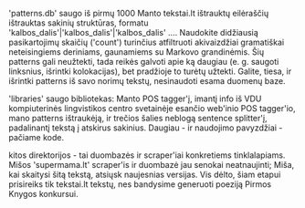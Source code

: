 'patterns.db' saugo iš pirmų 1000 Manto tekstai.lt ištrauktų eilėraščių ištrauktas sakinių struktūras, formatu 'kalbos_dalis'|'kalbos_dalis'|'kalbos_dalis' .... Naudokite didžiausią pasikartojimų skaičių ('count') turinčius atfiltruoti akivaizdžiai gramatiškai neteisingiems deriniams, gaunamiems su Markovo grandinėmis. Šių patterns gali neužtekti, tada reikės galvoti apie ką daugiau (e. g. saugoti linksnius, išrintki kolokacijas), bet pradžioje to turėtų užtekti. Galite, tiesa, ir išrintki patterns iš savo norimų tekstų, nesinaudoti esama duomenų baze.

'libraries' saugo bibliotekas: Manto POS tagger'į, imantį info iš VDU kompiuterinės lingvistikos centro svetainėje esančio web'inio POS tagger'io, mano patterns ištraukėją, ir trečios šalies neblogą sentence splitter'į, padalinantį tekstą į atskirus sakinius. Daugiau - ir naudojimo pavyzdžiai - pačiame kode.

kitos direktorijos - tai duombazės ir scraper'iai konkretiems tinklalapiams. Mišos 'supermama.lt' scraper'is ir duombazė jau senokai neatnaujinti; Miša, kai skaitysi šitą tekstą, atsiųsk naujesnias versijas. Vis dėlto, šiam etapui prisireiks tik tekstai.lt tekstų, nes bandysime generuoti poeziją Pirmos Knygos konkursui.
